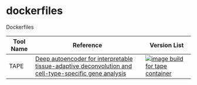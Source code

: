 # dockerfiles
Dockerfiles

| Tool Name   | Reference                     | Version List       | 
|-------------|-------------------------------|--------------------|
| TAPE        |[Deep autoencoder for interpretable tissue-adaptive deconvolution and cell-type-specific gene analysis](https://www.nature.com/articles/s41467-022-34550-9)          | [![image build for tape container](https://github.com/loganylchen/dockerfiles/actions/workflows/tools_tape_build.yaml/badge.svg)](https://github.com/loganylchen/dockerfiles/actions/workflows/tools_tape_build.yaml) | 

